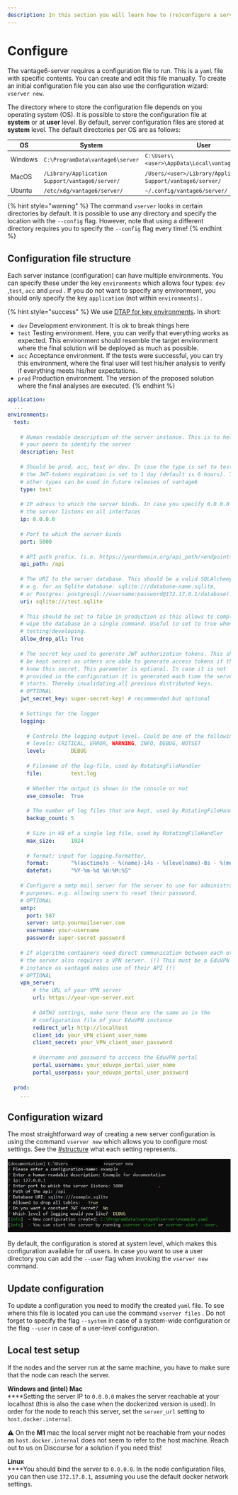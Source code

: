 ```yaml
---
description: In this section you will learn how to (re)configure a server
---
```


# Configure

The vantage6-server requires a configuration file to run. This is a `yaml` file with specific contents. You can create and edit this file manually. To create an initial configuration file you can also use the configuration wizard: `vserver new`.

The directory where to store the configuration file depends on you operating system (OS). It is possible to store the configuration file at **system** or at **user** level. By default, server configuration files are stored at **system** level. The default directories per OS are as follows:

| **OS**  | **System**                                      | **User**                                                     |
| ------- | ----------------------------------------------- | ------------------------------------------------------------ |
| Windows | `C:\ProgramData\vantage6\server`                | `C:\Users\<user>\AppData\Local\vantage6\server\`             |
| MacOS   | `/Library/Application Support/vantage6/server/` | `/Users/<user>/Library/Application Support/vantage6/server/` |
| Ubuntu  | `/etc/xdg/vantage6/server/`                     | `~/.config/vantage6/server/`                                 |

{% hint style="warning" %}
The command `vserver` looks in certain directories by default. It is possible to use any directory and specify the location with the `--config` flag. However, note that using a different directory requires you to specify the `--config` flag every time!
{% endhint %}

## Configuration file structure

Each server instance (configuration) can have multiple environments. You can specify these under the key `environments` which allows four types: `dev` ,`test`, `acc` and `prod` . If you do not want to specify any environment, you should only specify the key `application` (not within `environments`) .

{% hint style="success" %}
We use [DTAP for key environments](https://en.wikipedia.org/wiki/Development,\_testing,\_acceptance\_and\_production). In short:

* `dev` Development environment. It is ok to break things here
* `test` Testing environment. Here, you can verify that everything works as expected. This environment should resemble the target environment where the final solution will be deployed as much as possible.
* `acc` Acceptance environment. If the tests were successful, you can try this environment, where the final user will test his/her analysis to verify if everything meets his/her expectations.
* `prod` Production environment. The version of the proposed solution where the final analyses are executed.
{% endhint %}

```yaml
application:
  ...
environments:
  test:
    
    # Human readable description of the server instance. This is to help 
    # your peers to identify the server
    description: Test
    
    # Should be prod, acc, test or dev. In case the type is set to test 
    # the JWT-tokens expiration is set to 1 day (default is 6 hours). The 
    # other types can be used in future releases of vantage6
    type: test
    
    # IP adress to which the server binds. In case you specify 0.0.0.0
    # the server listens on all interfaces
    ip: 0.0.0.0
    
    # Port to which the server binds
    port: 5000
    
    # API path prefix. (i.e. https://yourdomain.org/api_path/<endpoint>)
    api_path: /api
    
    # The URI to the server database. This should be a valid SQLAlchemy URI, 
    # e.g. for an Sqlite database: sqlite:///database-name.sqlite, 
    # or Postgres: postgresql://username:password@172.17.0.1/database).
    uri: sqlite:///test.sqlite
    
    # This should be set to false in production as this allows to completely 
    # wipe the database in a single command. Useful to set to true when 
    # testing/developing.
    allow_drop_all: True
    
    # The secret key used to generate JWT authorization tokens. This should 
    # be kept secret as others are able to generate access tokens if they 
    # know this secret. This parameter is optional. In case it is not 
    # provided in the configuration it is generated each time the server 
    # starts. Thereby invalidating all previous distributed keys.
    # OPTIONAL
    jwt_secret_key: super-secret-key! # recommended but optional

    # Settings for the logger
    logging:
    
      # Controls the logging output level. Could be one of the following
      # levels: CRITICAL, ERROR, WARNING, INFO, DEBUG, NOTSET
      level:        DEBUG
      
      # Filename of the log-file, used by RotatingFileHandler
      file:         test.log
      
      # Whether the output is shown in the console or not
      use_console:  True
      
      # The number of log files that are kept, used by RotatingFileHandler
      backup_count: 5
      
      # Size in kB of a single log file, used by RotatingFileHandler
      max_size:     1024
      
      # format: input for logging.Formatter,
      format:       "%(asctime)s - %(name)-14s - %(levelname)-8s - %(message)s"
      datefmt:      "%Y-%m-%d %H:%M:%S"
      
    # Configure a smtp mail server for the server to use for administrative 
    # purposes. e.g. allowing users to reset their password. 
    # OPTIONAL
    smtp:
      port: 587
      server: smtp.yourmailserver.com
      username: your-username
      password: super-secret-password
    
    # If algorithm containers need direct communication between each other
    # the server also requires a VPN server. (!) This must be a EduVPN
    # instance as vantage6 makes use of their API (!)
    # OPTIONAL
    vpn_server:
        # the URL of your VPN server
        url: https://your-vpn-server.ext
        
        # OATH2 settings, make sure these are the same as in the 
        # configuration file of your EduVPN instance
        redirect_url: http://localhost
        client_id: your_VPN_client_user_name
        client_secret: your_VPN_client_user_password
        
        # Username and password to acccess the EduVPN portal
        portal_username: your_eduvpn_portal_user_name
        portal_userpass: your_eduvpn_portal_user_password
        
  prod:
    ...
```

## Configuration wizard

The most straightforward way of creating a new server configuration is using the command `vserver new` which allows you to configure most settings. See the [#structure](server-configuration.md#structure "mention") what each setting represents.

![screenshot when the command vserver new is invoked.](<../../.gitbook/assets/vservernew (1).jpg>)

By default, the configuration is stored at system level, which makes this configuration available for _all_ users. In case you want to use a user directory you can add the `--user` flag when invoking the `vserver new` command.

## Update configuration

To update a configuration you need to modify the created `yaml` file. To see where this file is located you can use the command `vserver files` . Do not forget to specify the flag `--system` in case of a system-wide configuration or the flag `--user` in case of a user-level configuration.

## Local test setup

If the nodes and the server run at the same machine, you have to make sure that the node can reach the server.&#x20;

**Windows and (intel) Mac**\
****Setting the server IP to `0.0.0.0` makes the server reachable at your localhost (this is also the case when the dockerized version is used). In order for the node to reach this server, set the `server_url` setting to `host.docker.internal`.&#x20;

:warning: On the **M1** mac the local server might not be reachable from your nodes as `host.docker.internal` does not seem to refer to the host machine. Reach out to us on Discourse for a solution if you need this!

**Linux**\
****You should bind the server to `0.0.0.0`. In the node configuration files, you can then use `172.17.0.1`, assuming you use the default docker network settings.
